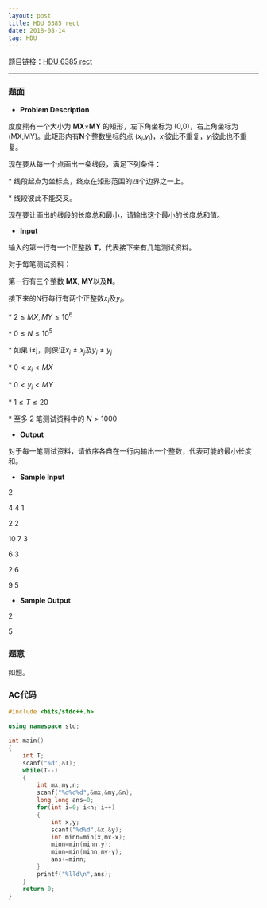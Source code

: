 ```yaml
---
layout: post
title: HDU 6385 rect
date: 2018-08-14 
tag: HDU
---
```


题目链接：[HDU 6385 rect](http://acm.hdu.edu.cn/showproblem.php?pid=6385)

-------------------
### 题面
* **Problem Description**

度度熊有一个大小为 **MX**×**MY** 的矩形，左下角坐标为 (0,0)，右上角坐标为 (MX,MY)。此矩形内有**N**个整数坐标的点 ($x_i$,$y_i$)，$x_i$彼此不重复，$y_i$彼此也不重复。

现在要从每一个点画出一条线段，满足下列条件：

\* 线段起点为坐标点，终点在矩形范围的四个边界之一上。

\* 线段彼此不能交叉。

现在要让画出的线段的长度总和最小，请输出这个最小的长度总和值。 

* **Input**

输入的第一行有一个正整数 **T**，代表接下来有几笔测试资料。

对于每笔测试资料：

第一行有三个整数 **MX**, **MY**以及**N**。

接下来的N行每行有两个正整数$x_i$及$y_i$。

\* $2≤MX,MY≤10^6$

\* $0≤N≤10^5$

\* 如果 i≠j，则保证$x_i≠x_j$及$y_i≠y_j$

\* $0<x_i<MX$

\* $0<y_i<MY$

\* $1≤T≤20$

\* 至多 2 笔测试资料中的 $N>1000$

* **Output**

对于每一笔测试资料，请依序各自在一行内输出一个整数，代表可能的最小长度和。

* **Sample Input**

2

4 4 1

2 2

10 7 3

6 3

2 6

9 5

* **Sample Output**

2

5

### 题意

如题。 

### AC代码
``` c++
#include <bits/stdc++.h>

using namespace std;

int main()
{
    int T;
    scanf("%d",&T);
    while(T--)
    {
        int mx,my,n;
        scanf("%d%d%d",&mx,&my,&n);
        long long ans=0;
        for(int i=0; i<n; i++)
        {
            int x,y;
            scanf("%d%d",&x,&y);
            int minn=min(x,mx-x);
            minn=min(minn,y);
            minn=min(minn,my-y);
            ans+=minn;
        }
        printf("%lld\n",ans);
    }
    return 0;
}
```
